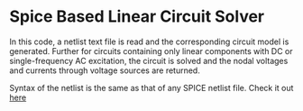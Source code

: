 # Spice Based Linear Circuit Solver

In this code, a netlist text file is read and the corresponding circuit model is generated. Further for circuits containing only linear components with DC or single-frequency AC excitation, the circuit is solved and the nodal voltages and currents through voltage sources are returned.

Syntax of the netlist is the same as that of any SPICE netlist file. Check it out [here](https://web.stanford.edu/class/ee133/handouts/general/spice_ref.pdf)
